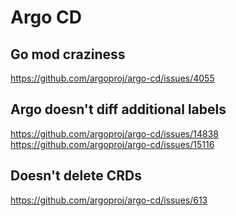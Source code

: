 # Argo CD
## Go mod craziness
https://github.com/argoproj/argo-cd/issues/4055
## Argo doesn't diff additional labels
https://github.com/argoproj/argo-cd/issues/14838
https://github.com/argoproj/argo-cd/issues/15116
## Doesn't delete CRDs
https://github.com/argoproj/argo-cd/issues/613
